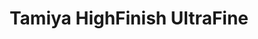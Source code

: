 ---
layout: product
title: "Tamiya HighFinish UltraFine"
price: "800" 
desc: "N/A"
img_path: "/assets/img/87048.jpg"
brand: "N/A"
available: false
special_offer: false
new: true
soon: false
cat: "070000"
subcat: "070500"
subsubcat: "0N/A"
sifra: "87048"
---